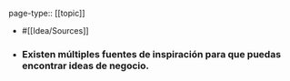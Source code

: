 page-type:: [[topic]]

- #[[Idea/Sources]]

- ### Existen múltiples fuentes de inspiración para que puedas encontrar ideas de negocio.



